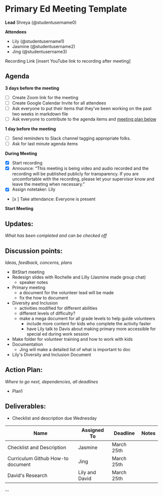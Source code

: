 # Primary Ed Meeting Template
**Lead**
Shreya (@studentusername0) 

**Attendees**
* Lily (@studentusername1) 
* Jasmine (@studentusername2) 
* Jing (@studentusername3) 

Recording Link
[insert YouTube link to recording after meeting]

## Agenda
**3 days before the meeting**
- [ ] Create Zoom link for the meeting
- [ ] Create Google Calendar Invite for all attendees
- [ ] Ask everyone to put their items that they've been working on the past two weeks in markdown file
- [ ] Ask everyone to contribute to the agenda items and [meeting plan below](https://github.com/shreyagupta98/people/blob/master/meeting_template.md#updates)

**1 day before the meeting**
- [ ] Send reminders to Slack channel tagging appropriate folks. 
- [ ] Ask for last minute agenda items

**During Meeting**
- [x] Start recording
- [x] Announce:
“This meeting is being video and audio recorded and the recording will be published publicly for transparency. If you are uncomfortable with the recording, please let your supervisor know and leave the meeting when necessary.”
- [x] Assign notetaker: Lily
- [x ] Take attendance: Everyone is present

**Start Meeting**

## Updates:
*What has been completed and can be checked off*


## Discussion points:
*Ideas, feedback, concerns, plans*
* BitStart meeting
* Redesign slides with Rochelle and Lilly (Jasmine made group chat) 
  - speaker notes 
* Primary meeting
  - a document for the volunteer lead will be made 
  - fix the how to document 
* Diversity and Inclusion
  - activities modified for different abilities 
  - different levels of difficulty?
  - make a mega document for all grade levels to help guide volunteers 
     - include more content for kids who complete the activity faster
     - have Lily talk to Davis about making primary more accessible for special ed during work session 
* Make folder for volunteer training and how to work with kids 
* Documentation 
  - Jing will make a detailed list of what is important to doc
* Lily's Diversity and Inclusion Document 

## Action Plan:
*Where to go next, dependencies, all deadlines*
* Plan1

## Deliverables:
* Checklist and description due Wednesday 

Name  | Assigned To | Deadline | Notes
------|-------------|----------|------
Checklist and Description| Jasmine | March 25th | 
Curriculum Github How-to document | Jing | March 25th
David's Research | Lily and David | March 25th
--





